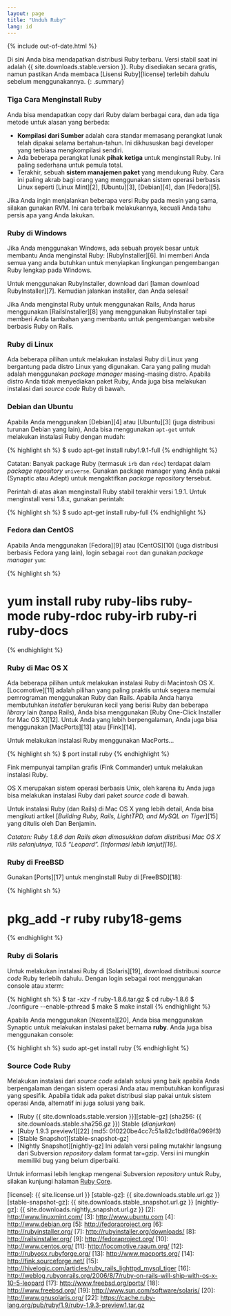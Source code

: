 ```yaml
---
layout: page
title: "Unduh Ruby"
lang: id
---
```


{% include out-of-date.html %}

Di sini Anda bisa mendapatkan distribusi Ruby terbaru. Versi stabil saat
ini adalah {{ site.downloads.stable.version }}. Ruby disediakan secara gratis,
namun pastikan Anda membaca [Lisensi Ruby][license] terlebih dahulu sebelum
menggunakannya.
{: .summary}

### Tiga Cara Menginstall Ruby

Anda bisa mendapatkan copy dari Ruby dalam berbagai cara, dan ada tiga
metode untuk alasan yang berbeda:

* **Kompilasi dari Sumber** adalah cara standar memasang perangkat lunak
  telah dipakai selama bertahun-tahun. Ini dikhususkan bagi developer
  yang terbiasa mengkompilasi sendiri.
* Ada beberapa perangkat lunak **pihak ketiga** untuk menginstall Ruby.
  Ini paling sederhana untuk pemula total.
* Terakhir, sebuah **sistem manajemen paket** yang mendukung Ruby. Cara
  ini paling akrab bagi orang yang menggunakan sistem operasi berbasis
  Linux seperti [Linux Mint][2], [Ubuntu][3], [Debian][4], dan
  [Fedora][5].

Jika Anda ingin menjalankan beberapa versi Ruby pada mesin yang sama,
silakan gunakan RVM. Ini cara terbaik melakukannya, kecuali Anda tahu
persis apa yang Anda lakukan.

### Ruby di Windows

Jika Anda menggunakan Windows, ada sebuah proyek besar untuk membantu
Anda menginstal Ruby: [RubyInstaller][6]. Ini memberi Anda semua yang
anda butuhkan untuk menyiapkan lingkungan pengembangan Ruby lengkap pada
Windows.

Untuk menggunakan RubyInstaller, download dari [laman download
RubyInstaller][7]. Kemudian jalankan installer, dan Anda selesai!

Jika Anda menginstal Ruby untuk menggunakan Rails, Anda harus
menggunakan [RailsInstaller][8] yang menggunakan RubyInstaller tapi
memberi Anda tambahan yang membantu untuk pengembangan website berbasis
Ruby on Rails.

### Ruby di Linux

Ada beberapa pilihan untuk melakukan instalasi Ruby di Linux yang
bergantung pada distro Linux yang digunakan. Cara yang paling mudah
adalah menggunakan *package manager* masing-masing distro. Apabila
distro Anda tidak menyediakan paket Ruby, Anda juga bisa melakukan
instalasi dari *source code* Ruby di bawah.

### Debian dan Ubuntu

Apabila Anda menggunakan [Debian][4] atau [Ubuntu][3] (juga distribusi
turunan Debian yang lain), Anda bisa menggunakan `apt-get` untuk
melakukan instalasi Ruby dengan mudah:

{% highlight sh %}
$ sudo apt-get install ruby1.9.1-full
{% endhighlight %}

Catatan: Banyak package Ruby (termasuk `irb` dan `rdoc`) terdapat dalam
*package repository* `universe`. Gunakan package manager yang Anda pakai
(Synaptic atau Adept) untuk mengaktifkan *package repository* tersebut.

Perintah di atas akan menginstall Ruby stabil terakhir versi 1.9.1.
Untuk menginstall versi 1.8.x, gunakan perintah:

{% highlight sh %}
$ sudo apt-get install ruby-full
{% endhighlight %}

### Fedora dan CentOS

Apabila Anda menggunakan [Fedora][9] atau [CentOS][10] (juga distribusi
berbasis Fedora yang lain), login sebagai `root` dan gunakan *package
manager* `yum`\:

{% highlight sh %}
# yum install ruby ruby-libs ruby-mode ruby-rdoc ruby-irb ruby-ri ruby-docs
{% endhighlight %}

### Ruby di Mac OS X

Ada beberapa pilihan untuk melakukan instalasi Ruby di Macintosh OS X.
[Locomotive][11] adalah pilihan yang paling praktis untuk segera memulai
pemrograman menggunakan Ruby dan Rails. Apabila Anda hanya membutuhkan
*installer* berukuran kecil yang berisi Ruby dan beberapa *library* lain
(tanpa Rails), Anda bisa menggunakan [Ruby One-Click Installer for Mac
OS X][12]. Untuk Anda yang lebih berpengalaman, Anda juga bisa
menggunakan [MacPorts][13] atau [Fink][14].

Untuk melakukan instalasi Ruby menggunakan MacPorts…

{% highlight sh %}
$ port install ruby
{% endhighlight %}

Fink mempunyai tampilan grafis (Fink Commander) untuk melakukan
instalasi Ruby.

OS X merupakan sistem operasi berbasis Unix, oleh karena itu Anda juga
bisa melakukan instalasi Ruby dari paket *source code* di bawah.

Untuk instalasi Ruby (dan Rails) di Mac OS X yang lebih detail, Anda
bisa mengikuti artikel [*Building Ruby, Rails, LightTPD, and MySQL on
Tiger*][15] yang ditulis oleh Dan Benjamin.

*Catatan: Ruby 1.8.6 dan Rails akan dimasukkan dalam distribusi Mac OS X
rilis selanjutnya, 10.5 “Leopard”. [Informasi lebih lanjut][16].*

### Ruby di FreeBSD

Gunakan [Ports][17] untuk menginstall Ruby di [FreeBSD][18]\:

{% highlight sh %}
# pkg_add -r ruby ruby18-gems
{% endhighlight %}

### Ruby di Solaris

Untuk melakukan instalasi Ruby di [Solaris][19], download distribusi
*source code* Ruby terlebih dahulu. Dengan login sebagai root
menggunakan console atau xterm:

{% highlight sh %}
$ tar -xzv -f ruby-1.8.6.tar.gz
$ cd ruby-1.8.6
$ ./configure --enable-pthread
$ make
$ make install
{% endhighlight %}

Apabila Anda menggunakan [Nexenta][20], Anda bisa menggunakan Synaptic
untuk melakukan instalasi paket bernama **ruby**. Anda juga bisa
menggunakan console:

{% highlight sh %}
sudo apt-get install ruby
{% endhighlight %}

### Source Code Ruby

Melakukan instalasi dari *source code* adalah solusi yang baik apabila
Anda berpengalaman dengan sistem operasi Anda atau membutuhkan
konfigurasi yang spesifik. Apabila tidak ada paket distribusi siap pakai
untuk sistem operasi Anda, alternatif ini juga solusi yang baik.

* [Ruby {{ site.downloads.stable.version }}][stable-gz]
  (sha256:&nbsp;{{ site.downloads.stable.sha256.gz }}) Stable (*dianjurkan*)
* [Ruby 1.9.3 preview1][22] (md5:&nbsp;0f0220be4cc7c51a82c1bd8f6a0969f3)
* [Stable Snapshot][stable-snapshot-gz]
* [Nightly Snapshot][nightly-gz] Ini adalah versi paling mutakhir langsung dari
  Subversion *repository* dalam format tar+gzip. Versi ini mungkin
  memiliki bug yang belum diperbaiki.

Untuk informasi lebih lengkap mengenai Subversion *repository* untuk
Ruby, silakan kunjungi halaman [Ruby Core](/id/community/ruby-core/).



[license]: {{ site.license.url }}
[stable-gz]:   {{ site.downloads.stable.url.gz }}
[stable-snapshot-gz]: {{ site.downloads.stable_snapshot.url.gz }}
[nightly-gz]: {{ site.downloads.nightly_snapshot.url.gz }}
[2]: http://www.linuxmint.com/
[3]: http://www.ubuntu.com
[4]: http://www.debian.org
[5]: http://fedoraproject.org
[6]: http://rubyinstaller.org/
[7]: http://rubyinstaller.org/downloads/
[8]: http://railsinstaller.org/
[9]: http://fedoraproject.org/
[10]: http://www.centos.org/
[11]: http://locomotive.raaum.org/
[12]: http://rubyosx.rubyforge.org/
[13]: http://www.macports.org/
[14]: http://fink.sourceforge.net/
[15]: http://hivelogic.com/articles/ruby_rails_lighttpd_mysql_tiger
[16]: http://weblog.rubyonrails.org/2006/8/7/ruby-on-rails-will-ship-with-os-x-10-5-leopard
[17]: http://www.freebsd.org/ports/
[18]: http://www.freebsd.org/
[19]: http://www.sun.com/software/solaris/
[20]: http://www.gnusolaris.org/
[22]: https://cache.ruby-lang.org/pub/ruby/1.9/ruby-1.9.3-preview1.tar.gz
